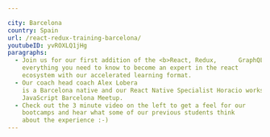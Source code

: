 ```yaml
---

city: Barcelona
country: Spain
url: /react-redux-training-barcelona/
youtubeID: yvROXLQ1jHg
paragraphs:
  - Join us for our first addition of the <b>React, Redux,      GraphQL</b> bootcamp in <b>Barcelona, Spain.</b> Over 6 intense days    we'll cover
    everything you need to know to become an expert in the react
    ecosystem with our accelerated learning format.
  - Our coach head coach Alex Lobera
    is a Barcelona native and our React Native Specialist Horacio works from Barcelona and runs the popular
    JavaScript Barcelona Meetup.
  - Check out the 3 minute video on the left to get a feel for our
    bootcamps and hear what some of our previous students think
    about the experience :-)
---
```


